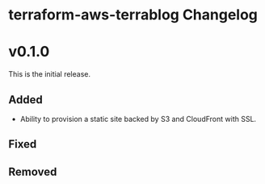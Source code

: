 # terraform-aws-terrablog Changelog

# v0.1.0

This is the initial release.

## Added

* Ability to provision a static site backed by S3 and CloudFront with SSL.

## Fixed

## Removed
